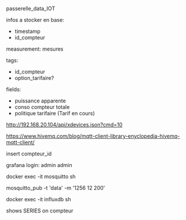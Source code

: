 passerelle_data_IOT


infos a stocker en base:
* timestamp
* id_compteur



measurement: mesures

tags:
* id_compteur
* option_tarifaire?

fields:
* puissance apparente
* conso compteur totale
* politique tarifaire (Tarif en cours)




http://192.168.20.104/api/xdevices.json?cmd=10

 https://www.hivemq.com/blog/mqtt-client-library-enyclopedia-hivemq-mqtt-client/



insert compteur_id 

grafana login: admin admin

docker exec -it mosquitto sh 

mosquitto_pub -t 'data' -m '1256 12 200'



docker exec -it influxdb sh

shows SERIES on compteur

